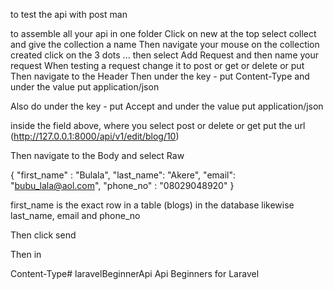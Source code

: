 

to test the api with post man

to assemble all your api in one folder
Click on new at the top
select collect and give the collection a name
Then navigate your mouse on the collection created
click on the 3 dots ...
then select Add Request
 and then name your request
When testing a request change it to post or get or delete or put
Then navigate to the Header
Then under the key - put Content-Type and under the value put application/json

Also do under the key - put Accept and under the value put application/json

inside the field above, where you select post or delete or get
put the url (http://127.0.0.1:8000/api/v1/edit/blog/10)

Then navigate to the Body and select Raw

{
    "first_name" : "Bulala",
    "last_name": "Akere",
    "email": "bubu_lala@aol.com",
    "phone_no" : "08029048920"
}

first_name is the exact row in a table (blogs) in the database
likewise last_name, email and phone_no

Then click send

Then in 

Content-Type# laravelBeginnerApi
Api Beginners for Laravel
